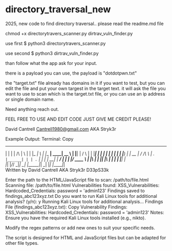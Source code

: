 # directory_traversal_new
2025, new code to find directory traversal.. please read the readme.md file



chmod +x directorytravers_scanner.py dirtrav_vuln_finder.py

use first
$ python3 directorytravers_scanner.py

use second
$ python3 dirtrav_vuln_finder.py


than follow what the app ask for your input.

there is a payload you can use, the payload is "dotdotpwn.txt" 

the "target.txt" file already has domains in it if you want to test, but you can edit the file and put your own targest in the target text. it will ask the file you want to use to scan which is the target.txt file, or you can use an ip address or single domain name.

Need anything reach out.

FEEL FREE TO USE AND EDIT CODE JUST GIVE ME CREDIT PLEASE!



David Cantrell
Cantrell1980@gmail.com
AKA Stryk3r


Example Output:
Terminal:
Copy
  _    _           _   _      _____ _   _ _______ ______ _____  
 | |  | |   /\    | \ | |    |_   _| \ | |__   __|  ____|  __ \ 
 | |__| |  /  \   |  \| |______| | |  \| |  | |  | |__  | |__) |
 |  __  | / /\ \  | . ` |______| | | . ` |  | |  |  __| |  ___/ 
 | |  | |/ ____ \ | |\  |     _| |_| |\  |  | |  | |____| |     
 |_|  |_/_/    \_\|_| \_|    |_____|_| \_|  |_|  |______|_|     
Written by David Cantrell AKA Stryk3r
D33pS33k

Enter the path to the HTML/JavaScript file to scan: /path/to/file.html
Scanning file: /path/to/file.html
Vulnerabilities found:
XSS_Vulnerabilities: <script>alert('XSS')</script>
Hardcoded_Credentials: password = 'admin123'
Findings saved to findings_abc123xyz.txt
Do you want to run Kali Linux tools for additional analysis? (y/n): y
Running Kali Linux tools for additional analysis...
Findings File (findings_abc123xyz.txt):
Copy
Vulnerability Findings:
XSS_Vulnerabilities: <script>alert('XSS')</script>
Hardcoded_Credentials: password = 'admin123'
Notes:
Ensure you have the required Kali Linux tools installed (e.g., nikto).

Modify the regex patterns or add new ones to suit your specific needs.

The script is designed for HTML and JavaScript files but can be adapted for other file types.
